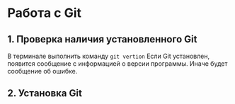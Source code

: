 # Работа с Git

## 1. Проверка наличия установленного Git
В терминале выполнить команду `git vertion` 
Если Git установлен, появится сообщение с информацией о версии программы. 
Иначе будет сообщение об ошибке.

## 2. Установка Git